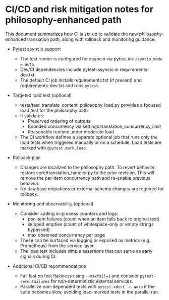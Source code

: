 # CI/CD and risk mitigation notes for philosophy-enhanced path

This document summarizes how CI is set up to validate the new philosophy-enhanced translation path, along with rollback and monitoring guidance.

- Pytest asyncio support
  - The test runner is configured for asyncio via pytest.ini: `asyncio_mode = auto`.
  - Dev/CI dependencies include pytest-asyncio in requirements-dev.txt.
  - The default CI job installs requirements.txt (if present) and requirements-dev.txt and runs `pytest`.

- Targeted load test (optional)
  - tests/test_translate_content_philosophy_load.py provides a focused load test for the philosophy path.
  - It validates:
    - Preserved ordering of outputs
    - Bounded concurrency via settings.translation_concurrency_limit
    - Reasonable runtime under moderate load
  - The CI workflow defines a separate optional job that runs only the load tests when triggered manually or on a schedule. Load tests are marked with `@pytest.mark.load`.

- Rollback plan
  - Changes are localized to the philosophy path. To revert behavior, restore core/translation_handler.py to the prior revision. This will remove the per-item concurrency path and re-enable previous behavior.
  - No database migrations or external schema changes are required for rollback.

- Monitoring and observability (optional)
  - Consider adding in-process counters and logs:
    - per-item failures (count when an item falls back to original text)
    - skipped empties (count of whitespace-only or empty strings bypassed)
    - max observed concurrency per page
  - These can be surfaced via logging or exposed as metrics (e.g., Prometheus) from the service layer.
  - The load test includes simple assertions that can serve as early signals during CI.

- Additional CI/CD recommendations
  - Fail fast on test flakiness using `--maxfail=1` and consider `pytest-rerunfailures` for non-deterministic external services.
  - Parallelize non-dependent tests with `pytest-xdist -n auto` if the suite becomes slow, avoiding load-marked tests in the parallel run.
